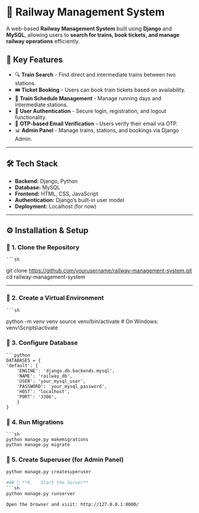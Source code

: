 # 🚆 Railway Management System

A web-based **Railway Management System** built using **Django** and **MySQL**, allowing users to **search for trains, book tickets, and manage railway operations** efficiently.

## 📌 **Key Features**
- 🔍 **Train Search** - Find direct and intermediate trains between two stations.
- 🎟️ **Ticket Booking** - Users can book train tickets based on availability.
- 📅 **Train Schedule Management** - Manage running days and intermediate stations.
- 🔐 **User Authentication** - Secure login, registration, and logout functionality.
- 📧 **OTP-based Email Verification** - Users verify their email via OTP.
- 📊 **Admin Panel** - Manage trains, stations, and bookings via Django Admin.

---

## 🛠️ **Tech Stack**
- **Backend:** Django, Python
- **Database:** MySQL
- **Frontend:** HTML, CSS, JavaScript
- **Authentication:** Django’s built-in user model
- **Deployment:** Localhost (for now)

---

## ⚙️ **Installation & Setup**
### 🔹 **1. Clone the Repository**
    ```sh
git clone https://github.com/yourusername/railway-management-system.git
cd railway-management-system

---

### 🔹 **2. Create a Virtual Environment**
    ```sh
python -m venv venv
source venv/bin/activate  # On Windows: venv\Scripts\activate

### 🔹 **3. Configure Database**
    ```python
    DATABASES = {
    'default': {
        'ENGINE': 'django.db.backends.mysql',
        'NAME': 'railway_db',
        'USER': 'your_mysql_user',
        'PASSWORD': 'your_mysql_password',
        'HOST': 'localhost',
        'PORT': '3306',
        }
    }

### 🔹 **4. Run Migrations**
    ```sh
    python manage.py makemigrations
    python manage.py migrate

### 🔹 **5.  Create Superuser (for Admin Panel)**
```sh
python manage.py createsuperuser

### 🔹 **6.   Start the Server**
```sh
python manage.py runserver

Open the browser and visit: http://127.0.0.1:8000/



